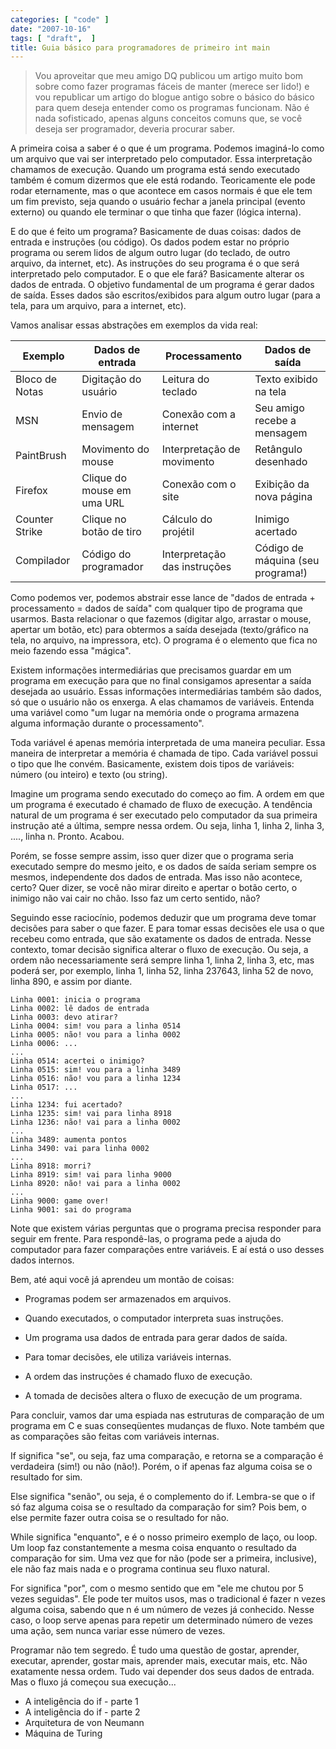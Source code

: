 ```yaml
---
categories: [ "code" ]
date: "2007-10-16"
tags: [ "draft",  ]
title: Guia básico para programadores de primeiro int main
---
```

> Vou aproveitar que meu amigo DQ publicou um artigo muito bom sobre como fazer programas fáceis de manter (merece ser lido!) e vou republicar um artigo do blogue antigo sobre o básico do básico para quem deseja entender como os programas funcionam. Não é nada sofisticado, apenas alguns conceitos comuns que, se você deseja ser programador, deveria procurar saber.


A primeira coisa a saber é o que é um programa. Podemos imaginá-lo como um arquivo que vai ser interpretado pelo computador. Essa interpretação chamamos de execução. Quando um programa está sendo executado também é comum dizermos que ele está rodando. Teoricamente ele pode rodar eternamente, mas o que acontece em casos normais é que ele tem um fim previsto, seja quando o usuário fechar a janela principal (evento externo) ou quando ele terminar o que tinha que fazer (lógica interna).

E do que é feito um programa? Basicamente de duas coisas: dados de entrada e instruções (ou código). Os dados podem estar no próprio programa ou serem lidos de algum outro lugar (do teclado, de outro arquivo, da internet, etc). As instruções do seu programa é o que será interpretado pelo computador. E o que ele fará? Basicamente alterar os dados de entrada. O objetivo fundamental de um programa é gerar dados de saída. Esses dados são escritos/exibidos para algum outro lugar (para a tela, para um arquivo, para a internet, etc).

Vamos analisar essas abstrações em exemplos da vida real:

    
| Exemplo         | Dados de entrada            | Processamento                 | Dados de saída                    |
| --------------  | --------------------------  | ----------------------------  | --------------------------------- |
| Bloco de Notas  | Digitação do usuário        | Leitura do teclado            | Texto exibido na tela             |
| MSN             | Envio de mensagem           | Conexão com a internet        | Seu amigo recebe a mensagem       |
| PaintBrush      | Movimento do mouse          | Interpretação de movimento    | Retângulo desenhado               |
| Firefox         | Clique do mouse em uma URL  | Conexão com o site            | Exibição da nova página           |
| Counter Strike  | Clique no botão de tiro     | Cálculo do projétil           | Inimigo acertado                  |
| Compilador      | Código do programador       | Interpretação das instruções  | Código de máquina (seu programa!) |

Como podemos ver, podemos abstrair esse lance de "dados de entrada + processamento = dados de saída" com qualquer tipo de programa que usarmos. Basta relacionar o que fazemos (digitar algo, arrastar o mouse, apertar um botão, etc) para obtermos a saída desejada (texto/gráfico na tela, no arquivo, na impressora, etc). O programa é o elemento que fica no meio fazendo essa "mágica".


Existem informações intermediárias que precisamos guardar em um programa em execução para que no final consigamos apresentar a saída desejada ao usuário. Essas informações intermediárias também são dados, só que o usuário não os enxerga. A elas chamamos de variáveis. Entenda uma variável como "um lugar na memória onde o programa armazena alguma informação durante o processamento".

Toda variável é apenas memória interpretada de uma maneira peculiar. Essa maneira de interpretar a memória é chamada de tipo. Cada variável possui o tipo que lhe convém. Basicamente, existem dois tipos de variáveis: número (ou inteiro) e texto (ou string).


Imagine um programa sendo executado do começo ao fim. A ordem em que um programa é executado é chamado de fluxo de execução. A tendência natural de um programa é ser executado pelo computador da sua primeira instrução até a última, sempre nessa ordem. Ou seja, linha 1, linha 2, linha 3, ...., linha n. Pronto. Acabou.

Porém, se fosse sempre assim, isso quer dizer que o programa seria executado sempre do mesmo jeito, e os dados de saída seriam sempre os mesmos, independente dos dados de entrada. Mas isso não acontece, certo? Quer dizer, se você não mirar direito e apertar o botão certo, o inimigo não vai cair no chão. Isso faz um certo sentido, não?

Seguindo esse raciocínio, podemos deduzir que um programa deve tomar decisões para saber o que fazer. E para tomar essas decisões ele usa o que recebeu como entrada, que são exatamente os dados de entrada. Nesse contexto, tomar decisão significa alterar o fluxo de execução. Ou seja, a ordem não necessariamente será sempre linha 1, linha 2, linha 3, etc, mas poderá ser, por exemplo, linha 1, linha 52, linha 237643, linha 52 de novo, linha 890, e assim por diante.

    
    Linha 0001: inicia o programa
    Linha 0002: lê dados de entrada
    Linha 0003: devo atirar?
    Linha 0004: sim! vou para a linha 0514
    Linha 0005: não! vou para a linha 0002
    Linha 0006: ...
    ...
    Linha 0514: acertei o inimigo?
    Linha 0515: sim! vou para a linha 3489
    Linha 0516: não! vou para a linha 1234
    Linha 0517: ...
    ...
    Linha 1234: fui acertado?
    Linha 1235: sim! vai para linha 8918
    Linha 1236: não! vai para a linha 0002
    ...
    Linha 3489: aumenta pontos
    Linha 3490: vai para linha 0002
    ...
    Linha 8918: morri?
    Linha 8919: sim! vai para linha 9000
    Linha 8920: não! vai para a linha 0002
    ...
    Linha 9000: game over!
    Linha 9001: sai do programa

Note que existem várias perguntas que o programa precisa responder para seguir em frente. Para respondê-las, o programa pede a ajuda do computador para fazer comparações entre variáveis. E aí está o uso desses dados internos.


Bem, até aqui você já aprendeu um montão de coisas:

	
  * Programas podem ser armazenados em arquivos.

	
  * Quando executados, o computador interpreta suas instruções.

	
  * Um programa usa dados de entrada para gerar dados de saída.

	
  * Para tomar decisões, ele utiliza variáveis internas.

	
  * A ordem das instruções é chamado fluxo de execução.

	
  * A tomada de decisões altera o fluxo de execução de um programa.

Para concluir, vamos dar uma espiada nas estruturas de comparação de um programa em C e suas conseqüentes mudanças de fluxo. Note também que as comparações são feitas com variáveis internas.



If significa "se", ou seja, faz uma comparação, e retorna se a comparação é verdadeira (sim!) ou não (não!). Porém, o if apenas faz alguma coisa se o resultado for sim.



Else significa "senão", ou seja, é o complemento do if. Lembra-se que o if só faz alguma coisa se o resultado da comparação for sim? Pois bem, o else permite fazer outra coisa se o resultado for não.



While significa "enquanto", e é o nosso primeiro exemplo de laço, ou loop. Um loop faz constantemente a mesma coisa enquanto o resultado da comparação for sim. Uma vez que for não (pode ser a primeira, inclusive), ele não faz mais nada e o programa continua seu fluxo natural.



For significa "por", com o mesmo sentido que em "ele me chutou por 5 vezes seguidas". Ele pode ter muitos usos, mas o tradicional é fazer n vezes alguma coisa, sabendo que n é um número de vezes já conhecido. Nesse caso, o loop serve apenas para repetir um determinado número de vezes uma ação, sem nunca variar esse número de vezes.


Programar não tem segredo. É tudo uma questão de gostar, aprender, executar, aprender, gostar mais, aprender mais, executar mais, etc. Não exatamente nessa ordem. Tudo vai depender dos seus dados de entrada. Mas o fluxo já começou sua execução...


  * A inteligência do if - parte 1
  * A inteligência do if - parte 2
  * Arquitetura de von Neumann
  * Máquina de Turing
